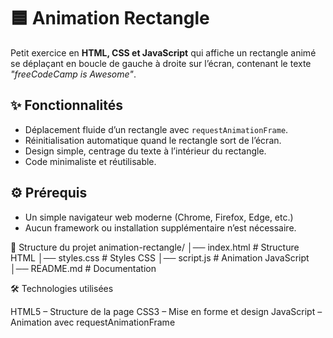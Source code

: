 # 🟦 Animation Rectangle

Petit exercice en **HTML, CSS et JavaScript** qui affiche un rectangle animé se déplaçant en boucle de gauche à droite sur l’écran, contenant le texte *"freeCodeCamp is Awesome"*.

## ✨ Fonctionnalités

- Déplacement fluide d’un rectangle avec `requestAnimationFrame`.
- Réinitialisation automatique quand le rectangle sort de l’écran.
- Design simple, centrage du texte à l’intérieur du rectangle.
- Code minimaliste et réutilisable.

## ⚙️ Prérequis

- Un simple navigateur web moderne (Chrome, Firefox, Edge, etc.)
- Aucun framework ou installation supplémentaire n’est nécessaire.

📂 Structure du projet
animation-rectangle/
│── index.html      # Structure HTML
│── styles.css      # Styles CSS
│── script.js       # Animation JavaScript
│── README.md       # Documentation

🛠️ Technologies utilisées

HTML5 – Structure de la page
CSS3 – Mise en forme et design
JavaScript – Animation avec requestAnimationFrame
